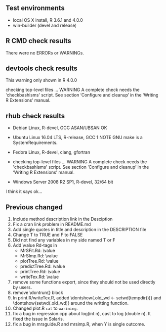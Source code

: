 ## Test environments

* local OS X install, R 3.6.1 and 4.0.0
* win-builder (devel and release)

## R CMD check results

There were no ERRORs or WARNINGs. 

## devtools check results

This warning only shown in R 4.0.0

checking top-level files ... WARNING
  A complete check needs the 'checkbashisms' script.
  See section ‘Configure and cleanup’ in the ‘Writing R Extensions’
  manual.

## rhub check results

- Debian Linux, R-devel, GCC ASAN/UBSAN OK

- Ubuntu Linux 16.04 LTS, R-release, GCC 1 NOTE
GNU make is a SystemRequirements.

- Fedora Linux, R-devel, clang, gfortran
* checking top-level files ... WARNING
A complete check needs the 'checkbashisms' script.
See section ‘Configure and cleanup’ in the ‘Writing R Extensions’
manual.

- Windows Server 2008 R2 SP1, R-devel, 32/64 bit

I think it says ok...

## Previous changed

1. Include method description link in the Desciption
2. Fix a cran link problem in README.md
3. Add single quotes in title and description in the DESCRIPTION file
4. Change T to TRUE and F to FALSE
5. Did not find any variables in my side named T or F
6. Add \value Rd-tags in      
     - MrSFit.Rd: \value
     - MrSImp.Rd: \value
     - plotTree.Rd: \value
     - predictTree.Rd: \value
     - printTree.Rd: \value
     - writeTex.Rd: \value
7. remove some functions export, since they should not be used directly by users.
8. remove \dontrun{} block
9. In print.R/writeTex.R, added \dontshow{.old_wd <- setwd(tempdir())} and \dontshow{setwd(.old_wd)} around the writting function.
10. Changed plot.R `cat` to `warining`.
11. fix a bug in regression.cpp about log(int n), cast to log (double n). It fixed the issue in Solaris.
12. fix a bug in mrsguide.R and mrsimp.R, when Y is single outcome.



